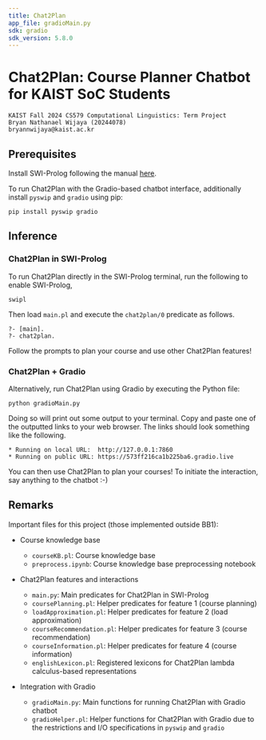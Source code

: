 ```yaml
---
title: Chat2Plan
app_file: gradioMain.py
sdk: gradio
sdk_version: 5.8.0
---
```

# Chat2Plan: Course Planner Chatbot for KAIST SoC Students

```
KAIST Fall 2024 CS579 Computational Linguistics: Term Project
Bryan Nathanael Wijaya (20244078) 
bryannwijaya@kaist.ac.kr
```

## Prerequisites

Install SWI-Prolog following the manual [here](https://www.swi-prolog.org/).

To run Chat2Plan with the Gradio-based chatbot interface, additionally install `pyswip` and `gradio` using pip:
```
pip install pyswip gradio
```

## Inference

### Chat2Plan in SWI-Prolog
To run Chat2Plan directly in the SWI-Prolog terminal, run the following to enable SWI-Prolog,
```
swipl
```

Then load `main.pl` and execute the `chat2plan/0` predicate as follows.
```
?- [main].
?- chat2plan.
```

Follow the prompts to plan your course and use other Chat2Plan features!

### Chat2Plan + Gradio
Alternatively, run Chat2Plan using Gradio by executing the Python file:
```
python gradioMain.py
```

Doing so will print out some output to your terminal. Copy and paste one of the outputted links to your web browser. The links should look something like the following.
```
* Running on local URL:  http://127.0.0.1:7860
* Running on public URL: https://573ff216ca1b225ba6.gradio.live
```

You can then use Chat2Plan to plan your courses! To initiate the interaction, say anything to the chatbot :-)

## Remarks

Important files for this project (those implemented outside BB1):
- Course knowledge base 
   - `courseKB.pl`: Course knowledge base
   - `preprocess.ipynb`: Course knowledge base preprocessing notebook

- Chat2Plan features and interactions
   - `main.py`: Main predicates for Chat2Plan in SWI-Prolog
   - `coursePlanning.pl`: Helper predicates for feature 1 (course planning)
   - `loadApproximation.pl`: Helper predicates for feature 2 (load approximation)
   - `courseRecommendation.pl`: Helper predicates for feature 3 (course recommendation)
   - `courseInformation.pl`: Helper predicates for feature 4 (course information)
   - `englishLexicon.pl`: Registered lexicons for Chat2Plan lambda calculus-based representations
   
- Integration with Gradio
   - `gradioMain.py`: Main functions for running Chat2Plan with Gradio chatbot
   - `gradioHelper.pl`: Helper functions for Chat2Plan with Gradio due to the restrictions and I/O specifications in `pyswip` and `gradio`
   

